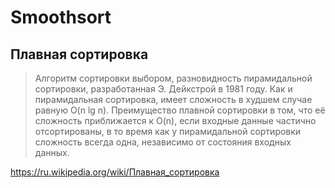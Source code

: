 # Smoothsort
## Плавная сортировка
> Алгоритм сортировки выбором, разновидность пирамидальной сортировки, разработанная Э. Дейкстрой в 1981 году. Как и пирамидальная сортировка, имеет сложность в худшем случае равную O(n lg n). Преимущество плавной сортировки в том, что её сложность приближается к O(n), если входные данные частично отсортированы, в то время как у пирамидальной сортировки сложность всегда одна, независимо от состояния входных данных.

https://ru.wikipedia.org/wiki/Плавная_сортировка
